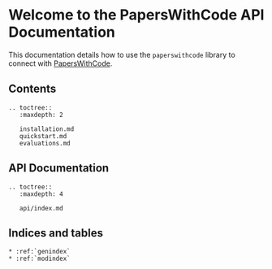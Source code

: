 # Welcome to the PapersWithCode API Documentation

This documentation details how to use the `paperswithcode` library to connect 
with [PapersWithCode](http://www.paperswithcode.com). 


## Contents

```eval_rst
.. toctree::
   :maxdepth: 2

   installation.md
   quickstart.md
   evaluations.md
```


## API Documentation

```eval_rst
.. toctree::
   :maxdepth: 4

   api/index.md
```


## Indices and tables

```eval_rst
* :ref:`genindex`
* :ref:`modindex`
```
